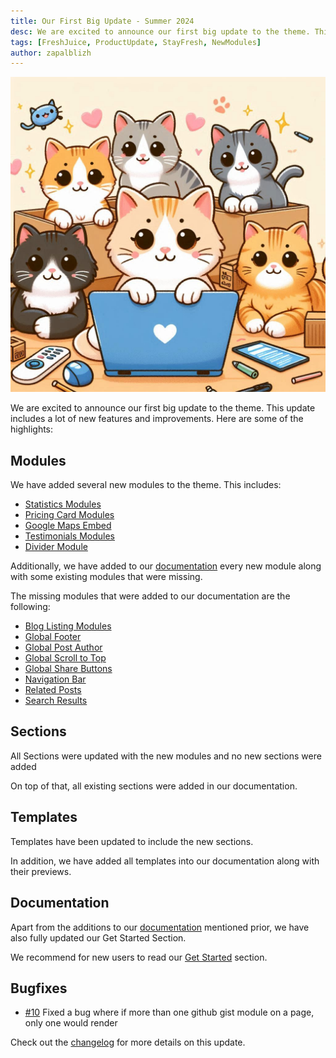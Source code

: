 ```yaml
---
title: Our First Big Update - Summer 2024
desc: We are excited to announce our first big update to the theme. This update includes a lot of new features and improvements.
tags: [FreshJuice, ProductUpdate, StayFresh, NewModules]
author: zapalblizh
---
```


<img src="./we-are-excited-to-announce.jpg" alt="Cats with a laptop" class="img md:float-right md:ml-14" eleventy:widths="320">

We are excited to announce our first big update to the theme. This update includes a lot of new features and improvements. Here are some of the highlights:

## Modules

We have added several new modules to the theme. This includes:
- [Statistics Modules](/docs/modules/statistics/)
- [Pricing Card Modules](/docs/modules/pricing-card/)
- [Google Maps Embed](/docs/modules/google-maps/)
- [Testimonials Modules](/docs/modules/testimonials/)
- [Divider Module](/docs/modules/divider/)

Additionally, we have added to our [documentation](/docs/) every new module along with some existing modules that were missing.

The missing modules that were added to our documentation are the following:
- [Blog Listing Modules](/docs/modules/blog-listing/)
- [Global Footer](/docs/modules/global-footer/)
- [Global Post Author](/docs/modules/global-post-author/)
- [Global Scroll to Top](/docs/modules/global-scroll-to-top/)
- [Global Share Buttons](/docs/modules/global-share-buttons/)
- [Navigation Bar](/docs/modules/navigation-bar/)
- [Related Posts](/docs/modules/related-posts/)
- [Search Results](/docs/modules/search-results/)

## Sections

All Sections were updated with the new modules and no new sections were added

On top of that, all existing sections were added in our documentation.

## Templates

Templates have been updated to include the new sections.

In addition, we have added all templates into our documentation along with their previews.

## Documentation

Apart from the additions to our [documentation](/docs/) mentioned prior, we have also fully updated our Get Started Section.

We recommend for new users to read our [Get Started](/docs/) section.

## Bugfixes
- [#10](https://github.com/freshjuice-dev/freshjuice-hubspot-theme/issues/10) Fixed a bug where if more than one github gist module on a page, only one would render

Check out the [changelog](/changelog/) for more details on this update.
